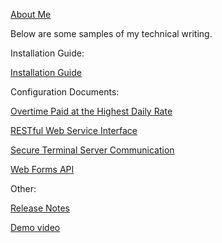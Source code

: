 [About Me](https://miawriter.github.io/Technical-Writing-Portfolio/About.txt)

Below are some samples of my technical writing. 


Installation Guide:

[Installation Guide](https://miawriter.github.io/Technical-Writing-Portfolio/Installation_Guide.pdf)


Configuration Documents:

[Overtime Paid at the Highest Daily Rate](https://miawriter.github.io/Technical-Writing-Portfolio/Overtime_at_Highest_Daily_Rate.pdf)

[RESTful Web Service Interface](https://miawriter.github.io/Technical-Writing-Portfolio/RESTful_Web_Service_Interface.pdf)

[Secure Terminal Server Communication](https://miawriter.github.io/Technical-Writing-Portfolio/Secure_Terminal_Server_Communication.pdf)

[Web Forms API](https://miawriter.github.io/Technical-Writing-Portfolio/Web_Forms_API.pdf)


Other:

[Release Notes](https://miawriter.github.io/Technical-Writing-Portfolio/Release_Notes.pdf)

[Demo video](https://miawriter.github.io/Technical-Writing-Portfolio/late_arrive_early_depart_demo.mp4)
